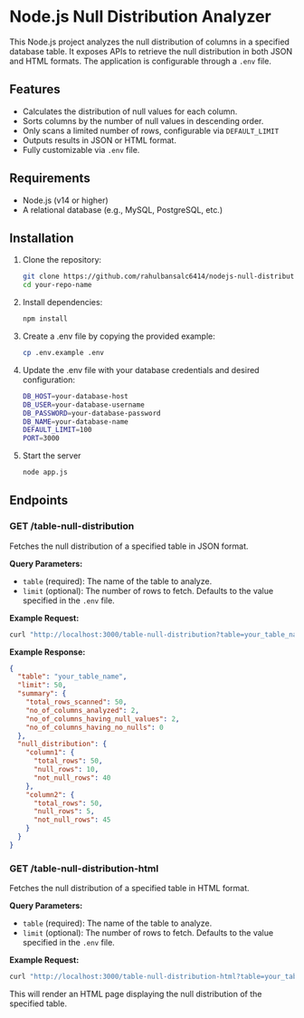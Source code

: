 # Node.js Null Distribution Analyzer

This Node.js project analyzes the null distribution of columns in a specified database table. It exposes APIs to retrieve the null distribution in both JSON and HTML formats. The application is configurable through a `.env` file.

## Features

- Calculates the distribution of null values for each column.
- Sorts columns by the number of null values in descending order.
- Only scans a limited number of rows, configurable via `DEFAULT_LIMIT`
- Outputs results in JSON or HTML format.
- Fully customizable via `.env` file.

## Requirements

- Node.js (v14 or higher)
- A relational database (e.g., MySQL, PostgreSQL, etc.)

## Installation

1. Clone the repository:

   ```bash
   git clone https://github.com/rahulbansalc6414/nodejs-null-distribution-utility
   cd your-repo-name
   ```

2. Install dependencies:

   ```bash
   npm install
   ```

3. Create a .env file by copying the provided example:

   ```bash
   cp .env.example .env
   ```

4. Update the .env file with your database credentials and desired configuration:

   ```bash
   DB_HOST=your-database-host
   DB_USER=your-database-username
   DB_PASSWORD=your-database-password
   DB_NAME=your-database-name
   DEFAULT_LIMIT=100
   PORT=3000
   ```

5. Start the server
   ```bash
   node app.js
   ```

## Endpoints

### GET /table-null-distribution

Fetches the null distribution of a specified table in JSON format.

**Query Parameters:**

- `table` (required): The name of the table to analyze.
- `limit` (optional): The number of rows to fetch. Defaults to the value specified in the `.env` file.

**Example Request:**

```bash
curl "http://localhost:3000/table-null-distribution?table=your_table_name&limit=50"
```

**Example Response:**

```json
{
  "table": "your_table_name",
  "limit": 50,
  "summary": {
    "total_rows_scanned": 50,
    "no_of_columns_analyzed": 2,
    "no_of_columns_having_null_values": 2,
    "no_of_columns_having_no_nulls": 0
  },
  "null_distribution": {
    "column1": {
      "total_rows": 50,
      "null_rows": 10,
      "not_null_rows": 40
    },
    "column2": {
      "total_rows": 50,
      "null_rows": 5,
      "not_null_rows": 45
    }
  }
}
```

### GET /table-null-distribution-html

Fetches the null distribution of a specified table in HTML format.

**Query Parameters:**

- `table` (required): The name of the table to analyze.
- `limit` (optional): The number of rows to fetch. Defaults to the value specified in the `.env` file.

**Example Request:**

```bash
curl "http://localhost:3000/table-null-distribution-html?table=your_table_name&limit=50"
```

This will render an HTML page displaying the null distribution of the specified table.
